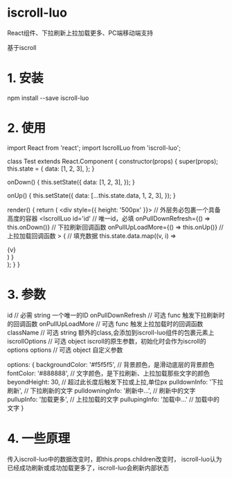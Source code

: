 # iscroll-luo

React组件、下拉刷新上拉加载更多、PC端移动端支持

基于iscroll

# 1. 安装

npm install --save iscroll-luo

# 2. 使用

import React from 'react';
import IscrollLuo from 'iscroll-luo';

class Test extends React.Component {
  constructor(props) {
    super(props);
    this.state = {
    	data: [1, 2, 3],
	};
  }

  onDown() {
  	this.setState({
  		data: [1, 2, 3],
  	});
  }

  onUp() {
  	this.setState({
  		data: [...this.state.data, 1, 2, 3],
  	});
  }

  render() {
  	return (
  		<div style={{ height: '500px' }}>				// 外层务必包裹一个具备高度的容器
  			<IscrollLuo
  				id='id'									// 唯一id，必填
  				onPullDownRefresh={() => this.onDown()}	// 下拉刷新回调函数
            	onPullUpLoadMore={() => this.onUp()}	// 上拉加载回调函数
  			>
  				{										// 填充数据
	  				this.state.data.map((v, i) =>
	  					<div key={i}>{v}</div>
	  				)
  				}						
  			</IscrollLuo>
  		</div>
  	);
  }
}

# 3. 参数

id  					// 必需	string	一个唯一的ID
onPullDownRefresh		// 可选	func	触发下拉刷新时的回调函数
onPullUpLoadMore		// 可选	func	触发上拉加载时的回调函数
className				// 可选 string	额外的class,会添加到iscroll-luo组件的包裹元素上
iscrollOptions			// 可选 object	iscroll的原生参数，初始化时会作为iscroll的options
options 				// 可选 object  自定义参数

options: {
	backgroundColor: '#f5f5f5', 		// 背景颜色，是滑动底层的背景颜色
   	fontColor: '#888888', 				// 文字颜色，是下拉刷新、上拉加载那些文字的颜色
    beyondHeight: 30, 					// 超过此长度后触发下拉或上拉,单位px
    pulldownInfo: '下拉刷新',			// 下拉刷新的文字
    pulldowningInfo: '刷新中…',			// 刷新中的文字
    pullupInfo: '加载更多',				// 上拉加载的文字
    pullupingInfo: '加载中…'			// 加载中的文字
}

# 4. 一些原理

传入iscroll-luo中的数据改变时，即this.props.children改变时，
iscroll-luo认为已经成功刷新或成功加载更多了，iscroll-luo会刷新内部状态

